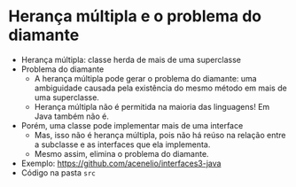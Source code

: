 # Herança múltipla e o problema do diamante

- Herança múltipla: classe herda de mais de uma superclasse
- Problema do diamante
  - A herança múltipla pode gerar o problema do diamante: uma ambiguidade causada pela existência do mesmo método em mais de uma superclasse.
  - Herança múltipla não é permitida na maioria das linguagens! Em Java também não é.
- Porém, uma classe pode implementar mais de uma interface
  - Mas, isso não é herança múltipla, pois não há reúso na relação entre a subclasse e as interfaces que ela implementa.
  - Mesmo assim, elimina o problema do diamante.
- Exemplo: https://github.com/acenelio/interfaces3-java
- Código na pasta `src`
